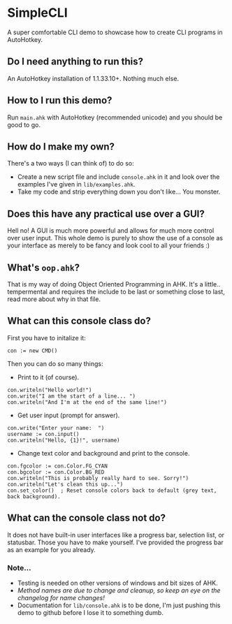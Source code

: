 # SimpleCLI
A super comfortable CLI demo to showcase how to create CLI programs in AutoHotkey.

## Do I need anything to run this?
An AutoHotkey installation of 1.1.33.10+. Nothing much else.

## How to I run this demo?
Run `main.ahk` with AutoHotkey (recommended unicode) and you should be good to go.

## How do I make my own?
There's a two ways (I can think of) to do so:
- Create a new script file and include `console.ahk` in it and look over the examples I've given in `lib/examples.ahk`.
- Take my code and strip everything down you don't like... You monster.

## Does this have any practical use over a GUI?
Hell no! A GUI is much more powerful and allows for much more control over user input.
This whole demo is purely to show the use of a console as your interface as merely to be fancy and look cool to all your friends :)

## What's `oop.ahk`?
That is my way of doing Object Oriented Programming in AHK. It's a little.. tempermental and requires the include to be last or something close to last, read more about why in that file.

## What can this console class do?
First you have to initalize it:
```
con := new CMD()
```
Then you can do so many things:
- Print to it (of course).
```
con.writeln("Hello world!")
con.write("I am the start of a line... ")
con.writeln("And I'm at the end of the same line!")
```
- Get user input (prompt for answer).
```
con.write("Enter your name:  ")
username := con.input()
con.writeln("Hello, {1}!", username)
```
- Change text color and background and print to the console.
```
con.fgcolor := con.Color.FG_CYAN
con.bgcolor := con.Color.BG_RED
con.writeln("This is probably really hard to see. Sorry!")
con.writeln("Let's clean this up...")
con.set_color()  ; Reset console colors back to default (grey text, back background).
```

## What can the console class not do?
It does not have built-in user interfaces like a progress bar, selection list, or statusbar. Those you have to make yourself. I've provided the progress bar as an example for you already.


### Note...
- Testing is needed on other versions of windows and bit sizes of AHK.
- *Method names are due to change and cleanup, so keep an eye on the changelog for name changes!*
- Documentation for `lib/console.ahk` is to be done, I'm just pushing this demo to github before I lose it to something dumb.
